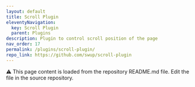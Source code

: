```yaml
---
layout: default
title: Scroll Plugin
eleventyNavigation:
  key: Scroll Plugin
  parent: Plugins
description: Plugin to control scroll position of the page
nav_order: 17
permalink: /plugins/scroll-plugin/
repo_link: https://github.com/swup/scroll-plugin
---
```


⚠️ This page content is loaded from the repository README.md file. Edit the file in the source repository.
